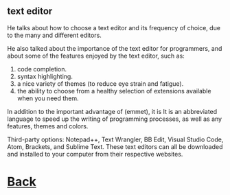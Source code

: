 ## text editor

He talks about how to choose a text editor and its frequency of choice, due to the many and different editors.

He also talked about the importance of the text editor for programmers, and about some of the features enjoyed by the text editor, such as:

1. code completion. 
2. syntax
highlighting.
3. a nice variety of themes (to reduce eye strain and
fatigue).
4. the ability to choose from a healthy selection of
extensions available when you need them.

In addition to the important advantage of (emmet), it is It is an abbreviated language to speed up the writing of programming processes, as well as any features, themes and colors.

Third-party options:
Notepad++, Text Wrangler, BB Edit, Visual Studio Code, Atom,
Brackets, and Sublime Text. These text editors can all be downloaded
and installed to your computer from their respective websites.


# [Back](Readall.md)  